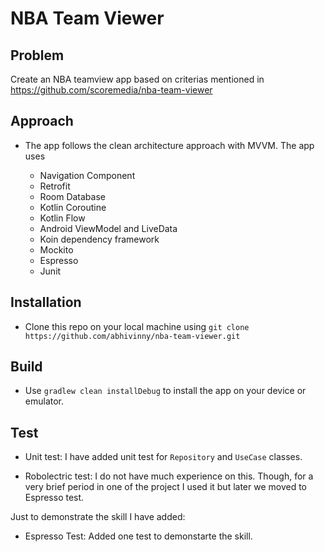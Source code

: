 # NBA Team Viewer

## Problem
Create an NBA teamview app based on criterias mentioned in https://github.com/scoremedia/nba-team-viewer

## Approach
* The app follows the clean architecture approach with MVVM. The app uses

  * Navigation Component
  * Retrofit
  * Room Database
  * Kotlin Coroutine
  * Kotlin Flow
  * Android ViewModel and LiveData
  * Koin dependency framework
  * Mockito
  * Espresso
  * Junit

## Installation
* Clone this repo on your local machine using
 `git clone https://github.com/abhivinny/nba-team-viewer.git`
 
## Build
* Use `gradlew clean installDebug` to install the app on your device or emulator.

## Test
* Unit test: I have added unit test for `Repository` and `UseCase` classes.

* Robolectric test: I do not have much experience on this. Though, for a very brief period in one of the project I used it but later
we moved to Espresso test. 
 
 Just to demonstrate the skill I have added:
 * Espresso Test: Added one test to demonstarte the skill.
